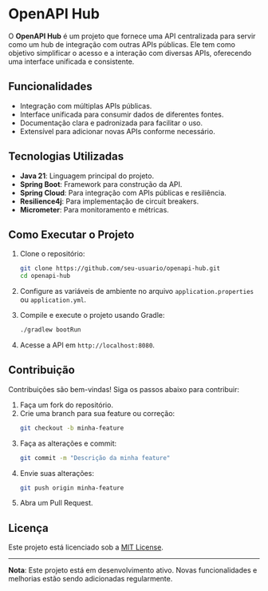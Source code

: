 # OpenAPI Hub

O **OpenAPI Hub** é um projeto que fornece uma API centralizada para servir como um hub de integração com outras APIs públicas. Ele tem como objetivo simplificar o acesso e a interação com diversas APIs, oferecendo uma interface unificada e consistente.

## Funcionalidades

- Integração com múltiplas APIs públicas.
- Interface unificada para consumir dados de diferentes fontes.
- Documentação clara e padronizada para facilitar o uso.
- Extensível para adicionar novas APIs conforme necessário.

## Tecnologias Utilizadas

- **Java 21**: Linguagem principal do projeto.
- **Spring Boot**: Framework para construção da API.
- **Spring Cloud**: Para integração com APIs públicas e resiliência.
- **Resilience4j**: Para implementação de circuit breakers.
- **Micrometer**: Para monitoramento e métricas.

## Como Executar o Projeto

1. Clone o repositório:
   ```bash
   git clone https://github.com/seu-usuario/openapi-hub.git
   cd openapi-hub
   ```

2. Configure as variáveis de ambiente no arquivo `application.properties` ou `application.yml`.

3. Compile e execute o projeto usando Gradle:
   ```bash
   ./gradlew bootRun
   ```

4. Acesse a API em `http://localhost:8080`.

## Contribuição

Contribuições são bem-vindas! Siga os passos abaixo para contribuir:

1. Faça um fork do repositório.
2. Crie uma branch para sua feature ou correção:
   ```bash
   git checkout -b minha-feature
   ```
3. Faça as alterações e commit:
   ```bash
   git commit -m "Descrição da minha feature"
   ```
4. Envie suas alterações:
   ```bash
   git push origin minha-feature
   ```
5. Abra um Pull Request.

## Licença

Este projeto está licenciado sob a [MIT License](LICENSE).

---
**Nota**: Este projeto está em desenvolvimento ativo. Novas funcionalidades e melhorias estão sendo adicionadas regularmente.
